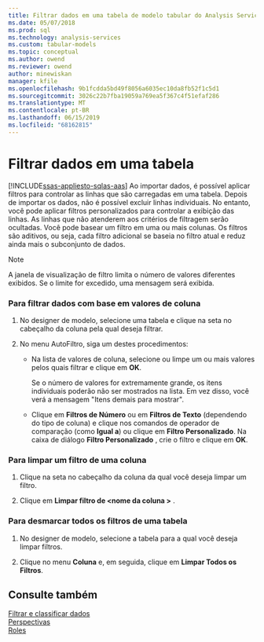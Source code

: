 ```yaml
---
title: Filtrar dados em uma tabela de modelo tabular do Analysis Services | Microsoft Docs
ms.date: 05/07/2018
ms.prod: sql
ms.technology: analysis-services
ms.custom: tabular-models
ms.topic: conceptual
ms.author: owend
ms.reviewer: owend
author: minewiskan
manager: kfile
ms.openlocfilehash: 9b1fcdda5bd49f8056a6035ec10da8fb52f1c5d1
ms.sourcegitcommit: 3026c22b7fba19059a769ea5f367c4f51efaf286
ms.translationtype: MT
ms.contentlocale: pt-BR
ms.lasthandoff: 06/15/2019
ms.locfileid: "68162815"
---
```

# <a name="filter-data-in-a-table"></a>Filtrar dados em uma tabela 
[!INCLUDE[ssas-appliesto-sqlas-aas](../../includes/ssas-appliesto-sqlas-aas.md)]
  Ao importar dados, é possível aplicar filtros para controlar as linhas que são carregadas em uma tabela. Depois de importar os dados, não é possível excluir linhas individuais. No entanto, você pode aplicar filtros personalizados para controlar a exibição das linhas. As linhas que não atenderem aos critérios de filtragem serão ocultadas. Você pode basear um filtro em uma ou mais colunas. Os filtros são aditivos, ou seja, cada filtro adicional se baseia no filtro atual e reduz ainda mais o subconjunto de dados.  
  
> [!NOTE]  
>  A janela de visualização de filtro limita o número de valores diferentes exibidos. Se o limite for excedido, uma mensagem será exibida.  
  
### <a name="to-filter-data-based-on-column-values"></a>Para filtrar dados com base em valores de coluna  
  
1.  No designer de modelo, selecione uma tabela e clique na seta no cabeçalho da coluna pela qual deseja filtrar.  
  
2.  No menu AutoFiltro, siga um destes procedimentos:  
  
    -   Na lista de valores de coluna, selecione ou limpe um ou mais valores pelos quais filtrar e clique em **OK**.  
  
         Se o número de valores for extremamente grande, os itens individuais poderão não ser mostrados na lista. Em vez disso, você verá a mensagem "Itens demais para mostrar".  
  
    -   Clique em **Filtros de Número** ou em **Filtros de Texto** (dependendo do tipo de coluna) e clique nos comandos de operador de comparação (como **Igual a**) ou clique em **Filtro Personalizado**. Na caixa de diálogo **Filtro Personalizado** , crie o filtro e clique em **OK**.  
  
### <a name="to-clear-a-filter-for-a-column"></a>Para limpar um filtro de uma coluna  
  
1.  Clique na seta no cabeçalho da coluna da qual você deseja limpar um filtro.  
  
2.  Clique em **Limpar filtro de \<nome da coluna >** .  
  
### <a name="to-clear-all-filters-for-a-table"></a>Para desmarcar todos os filtros de uma tabela  
  
1.  No designer de modelo, selecione a tabela para a qual você deseja limpar filtros.  
  
2.  Clique no menu **Coluna** e, em seguida, clique em **Limpar Todos os Filtros**.  
  
## <a name="see-also"></a>Consulte também  
 [Filtrar e classificar dados](http://msdn.microsoft.com/library/55ebd7a6-2458-4398-911f-fcfeb2413f1b)   
 [Perspectivas](../../analysis-services/tabular-models/perspectives-ssas-tabular.md)   
 [Roles](../../analysis-services/tabular-models/roles-ssas-tabular.md)  
  
  
